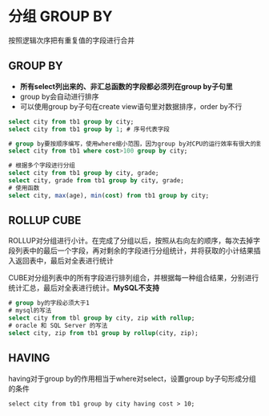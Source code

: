 # 分组 GROUP BY
按照逻辑次序把有重复值的字段进行合并

## GROUP BY
* **所有select列出来的、非汇总函数的字段都必须列在group by子句里**
* group by会自动进行排序
* 可以使用group by子句在create view语句里对数据排序，order by不行

```sql
select city from tb1 group by city;
select city from tb1 group by 1; # 序号代表字段

# group by要按顺序编写，使用where缩小范围，因为group by对CPU的运行效率有很大的影响
select city from tb1 where cost>100 group by city;

# 根据多个字段进行分组
select city from tb1 group by city, grade;
select city, grade from tb1 group by city, grade;
# 使用函数
select city, max(age), min(cost) from tb1 group by city; 
```

## ROLLUP CUBE
ROLLUP对分组进行小计。在完成了分组以后，按照从右向左的顺序，每次去掉字段列表中的最后一个字段，再对剩余的字段进行分组统计，并将获取的小计结果插入返回表中，最后对全表进行统计

CUBE对分组列表中的所有字段进行排列组合，并根据每一种组合结果，分别进行统计汇总，最后对全表进行统计。**MySQL不支持**

```sql
# group by的字段必须大于1
# mysql的写法
select city from tbl group by city, zip with rollup;
# oracle 和 SQL Server 的写法
select city, zip from tb1 group by rollup(city, zip);
```

## HAVING
having对于group by的作用相当于where对select，设置group by子句形成分组的条件

```
select city from tb1 group by city having cost > 10;
```